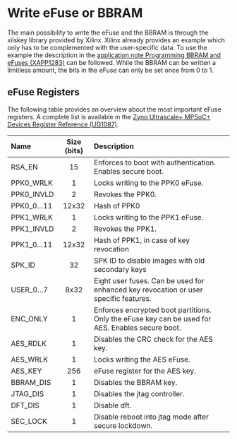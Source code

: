 # Write eFuse or BBRAM

The main possibility to write the eFuse and the BBRAM is through the xilskey
library provided by Xilinx. Xilinx already provides an example which only has to
be complemented with the user-specific data. To use the example the description
in the [application note Programming BBRAM and eFuses
(XAPP1283)](https://www.xilinx.com/support/documentation/application_notes/xapp1283-internalprogramming-bbram-efuses.pdf)
can be followed. While the BBRAM can be written a limitless amount, the bits in
the eFuse can only be set once from 0 to 1.

## eFuse Registers

The following table provides an overview about the most important eFuse
registers. A complete list is available in the [Zynq Ultrascale+ MPSoC+ Devices
Register Reference
(UG1087)](https://www.xilinx.com/html_docs/registers/ug1087/ug1087-zynq-ultrascale-registers.html).

| Name | Size (bits) | Description |
|:-----|:-----------:|:------------|
| RSA\_EN | 15 | Enforces to boot with authentication. Enables secure boot. |
| PPK0\_WRLK | 1 | Locks writing to the PPK0 eFuse. |
| PPK0\_INVLD | 2 | Revokes the PPK0. |
| PPK0\_0…11 | 12x32 | Hash of PPK0 |
| PPK1\_WRLK | 1 | Locks writing to the PPK1 eFuse. |
| PPK1\_INVLD | 2 | Revokes the PPK1. |
| PPK1\_0…11 | 12x32 | Hash of PPK1, in case of key revocation |
| SPK\_ID | 32 | SPK ID to disable images with old secondary keys |
| USER\_0…7 | 8x32 | Eight user fuses. Can be used for enhanced key revocation or user specific features. |
| ENC\_ONLY | 1 | Enforces encrypted boot partitions. Only the eFuse key can be used for AES. Enables secure boot. |
| AES\_RDLK | 1 | Disables the CRC check for the AES key. |
| AES\_WRLK | 1 | Locks writing the AES eFuse. |
| AES\_KEY | 256 | eFuse register for the AES key. |
| BBRAM\_DIS | 1 | Disables the BBRAM key. |
| JTAG\_DIS | 1 | Disables the jtag controller. |
| DFT\_DIS | 1 | Disable dft. |
| SEC\_LOCK | 1 | Disable reboot into jtag mode after secure lockdown. |
